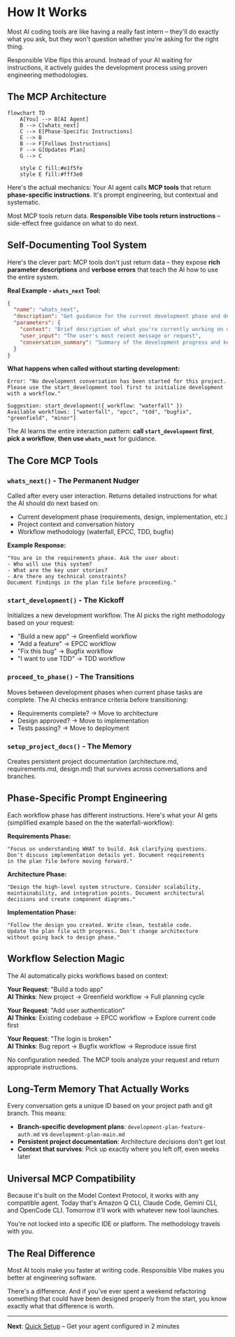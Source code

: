 # How It Works

Most AI coding tools are like having a really fast intern – they'll do exactly what you ask, but they won't question whether you're asking for the right thing.

Responsible Vibe flips this around. Instead of your AI waiting for instructions, it actively guides the development process using proven engineering methodologies.

## The MCP Architecture

```mermaid
flowchart TD
    A[You] --> B[AI Agent]
    B --> C[whats_next]
    C --> E[Phase-Specific Instructions]
    E --> B
    B --> F[Follows Instructions]
    F --> G[Updates Plan]
    G --> C

    style C fill:#e1f5fe
    style E fill:#fff3e0
```

Here's the actual mechanics: Your AI agent calls **MCP tools** that return **phase-specific instructions**. It's prompt engineering, but contextual and systematic.

Most MCP tools return data. **Responsible Vibe tools return instructions** – side-effect free guidance on what to do next.

## Self-Documenting Tool System

Here's the clever part: MCP tools don't just return data – they expose **rich parameter descriptions** and **verbose errors** that teach the AI how to use the entire system.

**Real Example - `whats_next` Tool:**

```json
{
  "name": "whats_next",
  "description": "Get guidance for the current development phase and determine what to work on next. Call this tool after each user message to receive phase-specific instructions and check if you should transition to the next development phase. The tool will reference your plan file for specific tasks and context.",
  "parameters": {
    "context": "Brief description of what you're currently working on or discussing with the user",
    "user_input": "The user's most recent message or request",
    "conversation_summary": "Summary of the development progress and key decisions made so far"
  }
}
```

**What happens when called without starting development:**

```
Error: "No development conversation has been started for this project.
Please use the start_development tool first to initialize development with a workflow."

Suggestion: start_development({ workflow: "waterfall" })
Available workflows: ["waterfall", "epcc", "tdd", "bugfix", "greenfield", "minor"]
```

The AI learns the entire interaction pattern: **call `start_development` first**, **pick a workflow**, **then use `whats_next`** for guidance.

## The Core MCP Tools

### `whats_next()` - The Permanent Nudger

Called after every user interaction. Returns detailed instructions for what the AI should do next based on:

- Current development phase (requirements, design, implementation, etc.)
- Project context and conversation history
- Workflow methodology (waterfall, EPCC, TDD, bugfix)

**Example Response:**

```
"You are in the requirements phase. Ask the user about:
- Who will use this system?
- What are the key user stories?
- Are there any technical constraints?
Document findings in the plan file before proceeding."
```

### `start_development()` - The Kickoff

Initializes a new development workflow. The AI picks the right methodology based on your request:

- "Build a new app" → Greenfield workflow
- "Add a feature" → EPCC workflow
- "Fix this bug" → Bugfix workflow
- "I want to use TDD" → TDD workflow

### `proceed_to_phase()` - The Transitions

Moves between development phases when current phase tasks are complete. The AI checks entrance criteria before transitioning:

- Requirements complete? → Move to architecture
- Design approved? → Move to implementation
- Tests passing? → Move to deployment

### `setup_project_docs()` - The Memory

Creates persistent project documentation (architecture.md, requirements.md, design.md) that survives across conversations and branches.

## Phase-Specific Prompt Engineering

Each workflow phase has different instructions. Here's what your AI gets (simplified example based on the the waterfall-workflow):

**Requirements Phase:**

```
"Focus on understanding WHAT to build. Ask clarifying questions.
Don't discuss implementation details yet. Document requirements
in the plan file before moving forward."
```

**Architecture Phase:**

```
"Design the high-level system structure. Consider scalability,
maintainability, and integration points. Document architectural
decisions and create component diagrams."
```

**Implementation Phase:**

```
"Follow the design you created. Write clean, testable code.
Update the plan file with progress. Don't change architecture
without going back to design phase."
```

## Workflow Selection Magic

The AI automatically picks workflows based on context:

**Your Request**: "Build a todo app"  
**AI Thinks**: New project → Greenfield workflow → Full planning cycle

**Your Request**: "Add user authentication"  
**AI Thinks**: Existing codebase → EPCC workflow → Explore current code first

**Your Request**: "The login is broken"  
**AI Thinks**: Bug report → Bugfix workflow → Reproduce issue first

No configuration needed. The MCP tools analyze your request and return appropriate instructions.

## Long-Term Memory That Actually Works

Every conversation gets a unique ID based on your project path and git branch. This means:

- **Branch-specific development plans**: `development-plan-feature-auth.md` vs `development-plan-main.md`
- **Persistent project documentation**: Architecture decisions don't get lost
- **Context that survives**: Pick up exactly where you left off, even weeks later

## Universal MCP Compatibility

Because it's built on the Model Context Protocol, it works with any compatible agent. Today that's Amazon Q CLI, Claude Code, Gemini CLI, and OpenCode CLI. Tomorrow it'll work with whatever new tool launches.

You're not locked into a specific IDE or platform. The methodology travels with you.

## The Real Difference

Most AI tools make you faster at writing code. Responsible Vibe makes you better at engineering software.

There's a difference. And if you've ever spent a weekend refactoring something that could have been designed properly from the start, you know exactly what that difference is worth.

---

**Next**: [Quick Setup](./agent-setup.md) – Get your agent configured in 2 minutes
